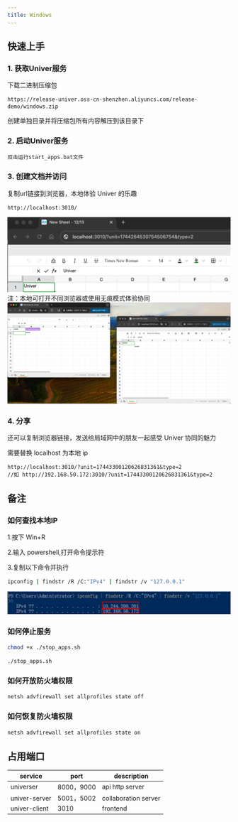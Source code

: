 ```yaml
---
title: Windows
---
```


## 快速上手

### 1. 获取Univer服务

下载二进制压缩包

``` url
https://release-univer.oss-cn-shenzhen.aliyuncs.com/release-demo/windows.zip
```

创建单独目录并将压缩包所有内容解压到该目录下

### 2. 启动Univer服务

```bash
双击运行start_apps.bat文件
```

### 3. 创建文档并访问

复制url链接到浏览器，本地体验 Univer 的乐趣

```url
http://localhost:3010/
```

![例子](./imgs/img1.png)
注：本地可打开不同浏览器或使用无痕模式体验协同
![例子](./imgs/img2.png)

### 4. 分享

还可以复制浏览器链接，发送给局域网中的朋友一起感受 Univer 协同的魅力

需要替换 localhost 为本地 ip

```url
http://localhost:3010/?unit=17443300120626831361&type=2
//如 http://192.168.50.172:3010/?unit=17443300120626831361&type=2
```

## 备注

### 如何查找本地IP

1.按下 Win+R

2.输入 powershell,打开命令提示符

3.复制以下命令并执行

``` bash
ipconfig | findstr /R /C:"IPv4" | findstr /v "127.0.0.1"
```

![ip](./imgs/win_ip.png)

### 如何停止服务

```bash
chmod +x ./stop_apps.sh
```

```bash
./stop_apps.sh
```

### 如何开放防火墙权限

```bash
netsh advfirewall set allprofiles state off
```

### 如何恢复防火墙权限

```bash
netsh advfirewall set allprofiles state on
```

## 占用端口

| service       | port      | description          |
|---------------|-----------|----------------------|
| universer     | 8000，9000 | api http server      |
| univer-server | 5001，5002 | collaboration server |
| univer-client | 3010      | frontend             |
